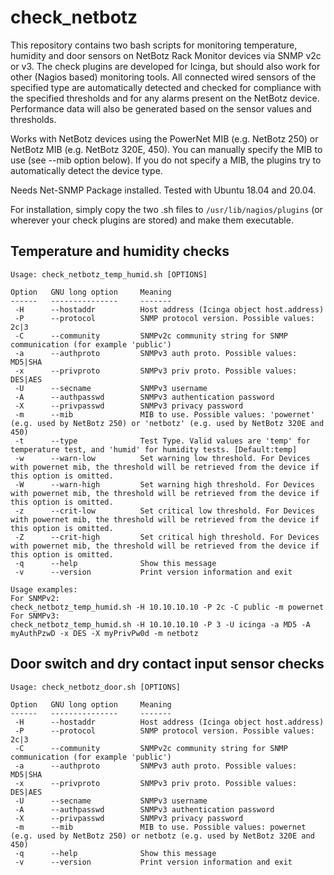 # check_netbotz
This repository contains two bash scripts for monitoring temperature, humidity and door sensors on NetBotz Rack Monitor devices via SNMP v2c or v3. The check plugins are developed for Icinga, but should also work for other (Nagios based) monitoring tools. All connected wired sensors of the specified type are automatically detected and checked for compliance with the specified thresholds and for any alarms present on the NetBotz device. Performance data will also be generated based on the sensor values and thresholds.

Works with NetBotz devices using the PowerNet MIB (e.g. NetBotz 250) or NetBotz MIB (e.g. NetBotz 320E, 450). You can manually specify the MIB to use (see --mib option below). If you do not specify a MIB, the plugins try to automatically detect the device type.

Needs Net-SNMP Package installed. Tested with Ubuntu 18.04 and 20.04.

For installation, simply copy the two .sh files to `/usr/lib/nagios/plugins` (or wherever your check plugins are stored) and make them executable.

## Temperature and humidity checks

```
Usage: check_netbotz_temp_humid.sh [OPTIONS]

Option   GNU long option     Meaning
------   ---------------     -------
 -H      --hostaddr          Host address (Icinga object host.address)
 -P      --protocol          SNMP protocol version. Possible values: 2c|3
 -C      --community         SNMPv2c community string for SNMP communication (for example 'public')
 -a      --authproto         SNMPv3 auth proto. Possible values: MD5|SHA
 -x      --privproto         SNMPv3 priv proto. Possible values: DES|AES
 -U      --secname           SNMPv3 username
 -A      --authpasswd        SNMPv3 authentication password
 -X      --privpasswd        SNMPv3 privacy password
 -m      --mib               MIB to use. Possible values: 'powernet' (e.g. used by NetBotz 250) or 'netbotz' (e.g. used by NetBotz 320E and 450)
 -t      --type              Test Type. Valid values are 'temp' for temperature test, and 'humid' for humidity tests. [Default:temp]
 -w      --warn-low          Set warning low threshold. For Devices with powernet mib, the threshold will be retrieved from the device if this option is omitted.
 -W      --warn-high         Set warning high threshold. For Devices with powernet mib, the threshold will be retrieved from the device if this option is omitted.
 -z      --crit-low          Set critical low threshold. For Devices with powernet mib, the threshold will be retrieved from the device if this option is omitted.
 -Z      --crit-high         Set critical high threshold. For Devices with powernet mib, the threshold will be retrieved from the device if this option is omitted.
 -q      --help              Show this message
 -v      --version           Print version information and exit

Usage examples:
For SNMPv2:
check_netbotz_temp_humid.sh -H 10.10.10.10 -P 2c -C public -m powernet
For SNMPv3:
check_netbotz_temp_humid.sh -H 10.10.10.10 -P 3 -U icinga -a MD5 -A myAuthPzwD -x DES -X myPrivPw0d -m netbotz
```

## Door switch and dry contact input sensor checks

```
Usage: check_netbotz_door.sh [OPTIONS]

Option   GNU long option     Meaning
------   ---------------     -------
 -H      --hostaddr          Host address (Icinga object host.address)
 -P      --protocol          SNMP protocol version. Possible values: 2c|3
 -C      --community         SNMPv2c community string for SNMP communication (for example 'public')
 -a      --authproto         SNMPv3 auth proto. Possible values: MD5|SHA
 -x      --privproto         SNMPv3 priv proto. Possible values: DES|AES
 -U      --secname           SNMPv3 username
 -A      --authpasswd        SNMPv3 authentication password
 -X      --privpasswd        SNMPv3 privacy password
 -m      --mib               MIB to use. Possible values: powernet (e.g. used by NetBotz 250) or netbotz (e.g. used by NetBotz 320E and 450)
 -q      --help              Show this message
 -v      --version           Print version information and exit
```
